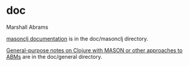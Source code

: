 doc
===
Marshall Abrams

[masonclj
documentation](https://github.com/mars0i/masonclj/blob/master/doc/masonclj/README.md)
is in the doc/masonclj directory.

[General-purpose notes on Clojure with MASON or other approaches to
ABMs](https://github.com/mars0i/masonclj/blob/master/doc/general/README.md)
are in the doc/general directory.
